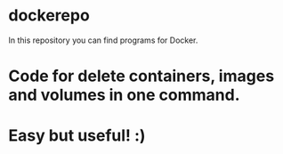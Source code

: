 # dockerepo
In this repository you can find programs for Docker.

# Code for delete containers, images and volumes in one command.
# Easy but useful! :)
